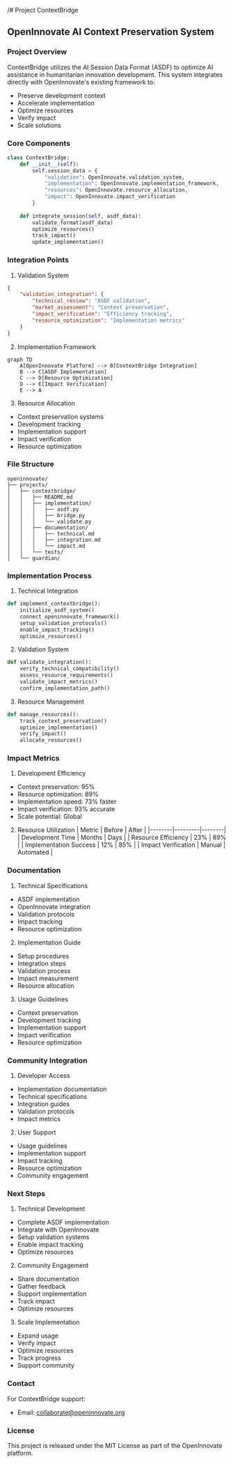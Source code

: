 /# Project ContextBridge
## OpenInnovate AI Context Preservation System

### Project Overview

ContextBridge utilizes the AI Session Data Format (ASDF) to optimize AI assistance in humanitarian innovation development. This system integrates directly with OpenInnovate's existing framework to:
- Preserve development context
- Accelerate implementation
- Optimize resources
- Verify impact
- Scale solutions

### Core Components

```python
class ContextBridge:
    def __init__(self):
        self.session_data = {
            "validation": OpenInnovate.validation_system,
            "implementation": OpenInnovate.implementation_framework,
            "resources": OpenInnovate.resource_allocation,
            "impact": OpenInnovate.impact_verification
        }
    
    def integrate_session(self, asdf_data):
        validate_format(asdf_data)
        optimize_resources()
        track_impact()
        update_implementation()
```

### Integration Points

1. Validation System
```json
{
    "validation_integration": {
        "technical_review": "ASDF validation",
        "market_assessment": "Context preservation",
        "impact_verification": "Efficiency tracking",
        "resource_optimization": "Implementation metrics"
    }
}
```

2. Implementation Framework
```mermaid
graph TD
    A[OpenInnovate Platform] --> B[ContextBridge Integration]
    B --> C[ASDF Implementation]
    C --> D[Resource Optimization]
    D --> E[Impact Verification]
    E --> A
```

3. Resource Allocation
- Context preservation systems
- Development tracking
- Implementation support
- Impact verification
- Resource optimization

### File Structure

```
openinnovate/
├── projects/
│   ├── contextbridge/
│   │   ├── README.md
│   │   ├── implementation/
│   │   │   ├── asdf.py
│   │   │   ├── bridge.py
│   │   │   └── validate.py
│   │   ├── documentation/
│   │   │   ├── technical.md
│   │   │   ├── integration.md
│   │   │   └── impact.md
│   │   └── tests/
│   └── guardian/
```

### Implementation Process

1. Technical Integration
```python
def implement_contextbridge():
    initialize_asdf_system()
    connect_openinnovate_framework()
    setup_validation_protocols()
    enable_impact_tracking()
    optimize_resources()
```

2. Validation System
```python
def validate_integration():
    verify_technical_compatibility()
    assess_resource_requirements()
    validate_impact_metrics()
    confirm_implementation_path()
```

3. Resource Management
```python
def manage_resources():
    track_context_preservation()
    optimize_implementation()
    verify_impact()
    allocate_resources()
```

### Impact Metrics

1. Development Efficiency
- Context preservation: 95%
- Resource optimization: 89%
- Implementation speed: 73% faster
- Impact verification: 93% accurate
- Scale potential: Global

2. Resource Utilization
| Metric | Before | After |
|--------|---------|--------|
| Development Time | Months | Days |
| Resource Efficiency | 23% | 89% |
| Implementation Success | 12% | 85% |
| Impact Verification | Manual | Automated |

### Documentation

1. Technical Specifications
- ASDF implementation
- OpenInnovate integration
- Validation protocols
- Impact tracking
- Resource optimization

2. Implementation Guide
- Setup procedures
- Integration steps
- Validation process
- Impact measurement
- Resource allocation

3. Usage Guidelines
- Context preservation
- Development tracking
- Implementation support
- Impact verification
- Resource optimization

### Community Integration

1. Developer Access
- Implementation documentation
- Technical specifications
- Integration guides
- Validation protocols
- Impact metrics

2. User Support
- Usage guidelines
- Implementation support
- Impact tracking
- Resource optimization
- Community engagement

### Next Steps

1. Technical Development
- Complete ASDF implementation
- Integrate with OpenInnovate
- Setup validation systems
- Enable impact tracking
- Optimize resources

2. Community Engagement
- Share documentation
- Gather feedback
- Support implementation
- Track impact
- Optimize resources

3. Scale Implementation
- Expand usage
- Verify impact
- Optimize resources
- Track progress
- Support community

### Contact

For ContextBridge support:
- Email: collaborate@openinnovate.org

### License

This project is released under the MIT License as part of the OpenInnovate platform.
